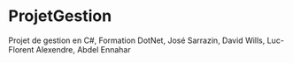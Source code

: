 # ProjetGestion
Projet de gestion en C#, Formation DotNet, José Sarrazin, David Wills, Luc-Florent Alexendre, Abdel Ennahar
